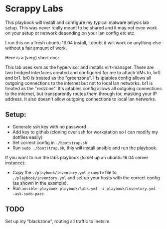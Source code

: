 # Scrappy Labs

This playbook will install and configure my typical malware anlysis lab setup. This was never really meant to be shared and it may not even work on your setup or network depending on your lan config etc etc.

I run this on a fresh ubuntu 16.04 install, i doubt it will work on anything else without a fair amount of work.

Here is a (very) short doc:

This lab uses kvm as the hypervisor and installs virt-manager. There are two bridged interfaces created and configured for me to attach VMs to, br0 and br1.
br0 is treated as the "greenzone". I'ts iptables config allows all outgoing connections to the internet but not to local lan networks.
br1 is treated as the "redzone". It's iptables config allows all outgoing connections to the internet, but transparently routes them through tor, masking your IP address. It also doesn't allow outgoing connections to local lan networks.

## Setup:

- Generate ssh key with no password
- Add key to github (cloning over ssh for workstation so I can modify my dotfiles easily)
- Set correct config in `./bootstrap.sh`
- Run `sudo ./bootstrap.sh`, this will install ansible and run the playbook.

If you want to run the labs playbook (to set up an ubuntu 16.04 server instance):

- Copy the `./playbook/inventory.yml.example` file to `./playbook/inventory.yml` and set up your hosts with the correct config (as shown in the example).
- Run `ansible-playbook playbook/labs.yml -i playbook/inventory.yml --ask-sudo-pass`.


## TODO

Set up my "blackzone", routing all traffic to inetsim.

